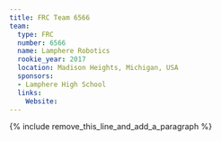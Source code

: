 ```yaml
---
title: FRC Team 6566
team:
  type: FRC
  number: 6566
  name: Lamphere Robotics
  rookie_year: 2017
  location: Madison Heights, Michigan, USA
  sponsors:
  - Lamphere High School
  links:
    Website:
---
```


{% include remove_this_line_and_add_a_paragraph %}